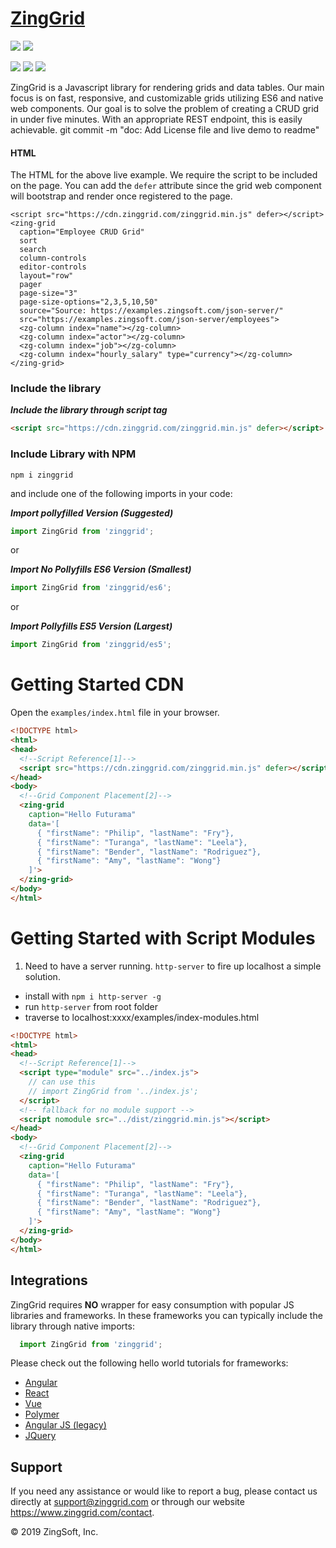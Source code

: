 # [ZingGrid](https://www.zinggrid.com)

![](https://img.shields.io/npm/dw/zinggrid)
![](https://img.shields.io/npm/v/zinggrid)

![](https://img.shields.io/david/zinggrid/zinggrid)
![](https://img.shields.io/david/peer/zinggrid/zinggrid)
![](https://img.shields.io/david/dev/zinggrid/zinggrid)

ZingGrid is a Javascript library for rendering grids and data tables. Our main focus is on fast, responsive, and customizable grids utilizing ES6 and native web components. Our goal is to solve the problem of creating a CRUD grid in under five minutes. With an appropriate REST endpoint, this is easily achievable.
git commit -m "doc: Add License file and live demo to readme"

<script src="https://cdn.zinggrid.com/zinggrid.min.js" defer></script>
<zing-grid
  caption="Employee CRUD Grid"
  sort
  search
  column-controls
  editor-controls
  layout="row"
  pager
  page-size="3"
  page-size-options="2,3,5,10,50"
  source="Source: https://examples.zingsoft.com/json-server/"
  src="https://examples.zingsoft.com/json-server/employees">
  <zg-column index="name"></zg-column>
  <zg-column index="actor"></zg-column>
  <zg-column index="job"></zg-column>
  <zg-column index="hourly_salary" type="currency"></zg-column>
</zing-grid>

#### HTML

The HTML for the above live example. We require the script to be included on the page. You can add the `defer` attribute since the grid web component will bootstrap and render once registered to the page. 

```
<script src="https://cdn.zinggrid.com/zinggrid.min.js" defer></script>
<zing-grid
  caption="Employee CRUD Grid"
  sort
  search
  column-controls
  editor-controls
  layout="row"
  pager
  page-size="3"
  page-size-options="2,3,5,10,50"
  source="Source: https://examples.zingsoft.com/json-server/"
  src="https://examples.zingsoft.com/json-server/employees">
  <zg-column index="name"></zg-column>
  <zg-column index="actor"></zg-column>
  <zg-column index="job"></zg-column>
  <zg-column index="hourly_salary" type="currency"></zg-column>
</zing-grid>
```

### Include the library


***Include the library through script tag***

```html
<script src="https://cdn.zinggrid.com/zinggrid.min.js" defer></script>
```

### Include Library with NPM

```
npm i zinggrid
```

and include one of the following imports in your code:

***Import pollyfilled Version (Suggested)***

```js
import ZingGrid from 'zinggrid';
```

or

***Import No Pollyfills ES6 Version (Smallest)***

```js
import ZingGrid from 'zinggrid/es6';
```

or

***Import Pollyfills ES5 Version (Largest)***

```js
import ZingGrid from 'zinggrid/es5';
```

# Getting Started CDN

Open the `examples/index.html` file in your browser.

```html
<!DOCTYPE html>
<html>
<head>
  <!--Script Reference[1]-->
  <script src="https://cdn.zinggrid.com/zinggrid.min.js" defer></script>
</head>
<body>
  <!--Grid Component Placement[2]-->
  <zing-grid
    caption="Hello Futurama"
    data='[
      { "firstName": "Philip", "lastName": "Fry"},
      { "firstName": "Turanga", "lastName": "Leela"},
      { "firstName": "Bender", "lastName": "Rodriguez"},
      { "firstName": "Amy", "lastName": "Wong"}
    ]'>
  </zing-grid>
</body>
</html>
```

# Getting Started with Script Modules

1. Need to have a server running. `http-server` to fire up localhost a simple solution. 
  - install with `npm i http-server -g`
  - run `http-server` from root folder
  - traverse to localhost:xxxx/examples/index-modules.html

```html
<!DOCTYPE html>
<html>
<head>
  <!--Script Reference[1]-->
  <script type="module" src="../index.js">
    // can use this 
    // import ZingGrid from '../index.js';
  </script>
  <!-- fallback for no module support -->
  <script nomodule src="../dist/zinggrid.min.js"></script>
</head>
<body>
  <!--Grid Component Placement[2]-->
  <zing-grid
    caption="Hello Futurama"
    data='[
      { "firstName": "Philip", "lastName": "Fry"},
      { "firstName": "Turanga", "lastName": "Leela"},
      { "firstName": "Bender", "lastName": "Rodriguez"},
      { "firstName": "Amy", "lastName": "Wong"}
    ]'>
  </zing-grid>
</body>
</html>
```

## Integrations

ZingGrid requires **NO** wrapper for easy consumption with popular JS libraries and frameworks. In these frameworks you can typically include the library through native imports:

```js
  import ZingGrid from 'zinggrid';
```

Please check out the following hello world tutorials for frameworks:

- [Angular](https://www.zinggrid.com/docs/angular)
- [React](https://www.zinggrid.com/docs/react)
- [Vue](https://www.zinggrid.com/docs/vue)
- [Polymer](https://www.zinggrid.com/docs/polymer)
- [Angular JS (legacy)](https://www.zinggrid.com/docs/angularjs)
- [JQuery](https://www.zinggrid.com/docs/jquery)

## Support 

If you need any assistance or would like to report a bug, please contact us directly at support@zinggrid.com or through our website https://www.zinggrid.com/contact.


&copy; 2019 ZingSoft, Inc.
